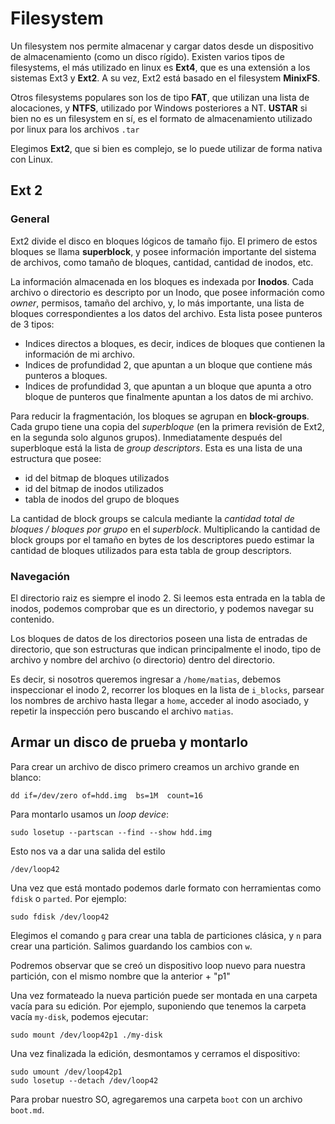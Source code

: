 # Filesystem

Un filesystem nos permite almacenar y cargar datos desde un dispositivo de almacenamiento (como un disco rígido). Existen varios tipos de filesystems, el más utilizado en linux es **Ext4**, que es una extensión a los sistemas Ext3 y **Ext2**. A su vez, Ext2 está basado en el filesystem **MinixFS**.

Otros filesystems populares son los de tipo **FAT**, que utilizan una lista de alocaciones, y **NTFS**, utilizado por Windows posteriores a NT. **USTAR** si bien no es un filesystem en sí, es el formato de almacenamiento utilizado por linux para los archivos `.tar`

Elegimos **Ext2**, que si bien es complejo, se lo puede utilizar de forma nativa con Linux.

## Ext 2

### General

Ext2 divide el disco en bloques lógicos de tamaño fijo. El primero de estos bloques se llama **superblock**, y posee información importante del sistema de archivos, como tamaño de bloques, cantidad, cantidad de inodos, etc.

La información almacenada en los bloques es indexada por **Inodos**. Cada archivo o directorio es descripto por un Inodo, que posee información como *owner*, permisos, tamaño del archivo, y, lo más importante, una lista de bloques correspondientes a los datos del archivo. Esta lista posee punteros de 3 tipos:

* Indices directos a bloques, es decir, indices de bloques que contienen la información de mi archivo.
* Indices de profundidad 2, que apuntan a un bloque que contiene más punteros a bloques.
* Indices de profundidad 3, que apuntan a un bloque que apunta a otro bloque de punteros que finalmente apuntan a los datos de mi archivo.

Para reducir la fragmentación, los bloques se agrupan en **block-groups**. Cada grupo tiene una copia del *superbloque* (en la primera revisión de Ext2, en la segunda solo algunos grupos). Inmediatamente después del superbloque está la lista de *group descriptors*. Esta es una lista de una estructura que posee:

* id del bitmap de bloques utilizados
* id del bitmap de inodos utilizados
* tabla de inodos del grupo de bloques

La cantidad de block groups se calcula mediante la *cantidad total de bloques / bloques por grupo* en el *superblock*. Multiplicando la cantidad de block groups por el tamaño en bytes de los descriptores puedo estimar la cantidad de bloques utilizados para esta tabla de group descriptors.

### Navegación

El directorio raiz es siempre el inodo 2. Si leemos esta entrada en la tabla de inodos, podemos comprobar que es un directorio, y podemos navegar su contenido.

Los bloques de datos de los directorios poseen una lista de entradas de directorio, que son estructuras que indican principalmente el inodo, tipo de archivo y nombre del archivo (o directorio) dentro del directorio.

Es decir, si nosotros queremos ingresar a `/home/matias`, debemos inspeccionar el inodo 2, recorrer los bloques en la lista de `i_blocks`, parsear los nombres de archivo hasta llegar a `home`, acceder al inodo asociado, y repetir la inspección pero buscando el archivo `matias`.


## Armar un disco de prueba y montarlo

Para crear un archivo de disco primero creamos un archivo grande en blanco:

```
dd if=/dev/zero of=hdd.img  bs=1M  count=16
```

Para montarlo usamos un *loop device*:

```
sudo losetup --partscan --find --show hdd.img
```

Esto nos va a dar una salida del estilo

```
/dev/loop42 
```

Una vez que está montado podemos darle formato con herramientas como `fdisk` o `parted`. Por ejemplo:

```
sudo fdisk /dev/loop42
```

Elegimos el comando `g` para crear una tabla de particiones clásica, y `n` para crear una partición.
Salimos guardando los cambios con `w`.

Podremos observar que se creó un dispositivo loop nuevo para nuestra partición, con el mismo nombre que la anterior + "p1" 

Una vez formateado la nueva partición puede ser montada en una carpeta vacía para su edición.
Por ejemplo, suponiendo que tenemos la carpeta vacía `my-disk`, podemos ejecutar:

```
sudo mount /dev/loop42p1 ./my-disk 
```

Una vez finalizada la edición, desmontamos y cerramos el dispositivo:

```
sudo umount /dev/loop42p1
sudo losetup --detach /dev/loop42
```

Para probar nuestro SO, agregaremos una carpeta `boot` con un archivo `boot.md`.
